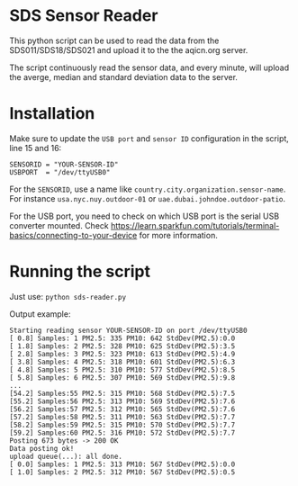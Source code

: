 
# SDS Sensor Reader

This python script can be used to read the data from the SDS011/SDS18/SDS021 and upload it to the the aqicn.org server.

The script continuously read the sensor data, and every minute, will upload the averge, median and standard deviation data to the server.

# Installation

Make sure to update the `USB port` and `sensor ID` configuration in the script, line 15 and 16:

    SENSORID = "YOUR-SENSOR-ID"
    USBPORT  = "/dev/ttyUSB0"

For the `SENSORID`, use a name like `country.city.organization.sensor-name`. For instance `usa.nyc.nuy.outdoor-01` or `uae.dubai.johndoe.outdoor-patio`.

For the USB port, you need to check on which USB port is the serial USB converter mounted. Check https://learn.sparkfun.com/tutorials/terminal-basics/connecting-to-your-device for more information.


# Running the script

Just use: `python sds-reader.py`

Output example:

    Starting reading sensor YOUR-SENSOR-ID on port /dev/ttyUSB0
    [ 0.8] Samples: 1 PM2.5: 335 PM10: 642 StdDev(PM2.5):0.0
    [ 1.8] Samples: 2 PM2.5: 328 PM10: 625 StdDev(PM2.5):3.5
    [ 2.8] Samples: 3 PM2.5: 323 PM10: 613 StdDev(PM2.5):4.9
    [ 3.8] Samples: 4 PM2.5: 318 PM10: 601 StdDev(PM2.5):6.3
    [ 4.8] Samples: 5 PM2.5: 310 PM10: 577 StdDev(PM2.5):8.5
    [ 5.8] Samples: 6 PM2.5: 307 PM10: 569 StdDev(PM2.5):9.8
    ...
    [54.2] Samples:55 PM2.5: 315 PM10: 568 StdDev(PM2.5):7.5
    [55.2] Samples:56 PM2.5: 313 PM10: 569 StdDev(PM2.5):7.6
    [56.2] Samples:57 PM2.5: 312 PM10: 565 StdDev(PM2.5):7.6
    [57.2] Samples:58 PM2.5: 311 PM10: 563 StdDev(PM2.5):7.7
    [58.2] Samples:59 PM2.5: 315 PM10: 570 StdDev(PM2.5):7.7
    [59.2] Samples:60 PM2.5: 316 PM10: 572 StdDev(PM2.5):7.7
    Posting 673 bytes -> 200 OK 
    Data posting ok!
    upload queue(...): all done.
    [ 0.0] Samples: 1 PM2.5: 313 PM10: 567 StdDev(PM2.5):0.0
    [ 1.0] Samples: 2 PM2.5: 312 PM10: 567 StdDev(PM2.5):0.5
